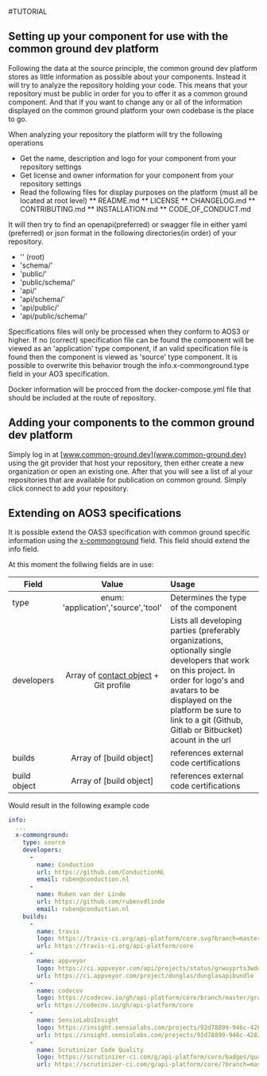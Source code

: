 #TUTORIAL


## Setting up your component for use with the common ground dev platform
Following the data at the source principle, the common ground dev platform stores as little information as possible about your components. Instead it will try to analyze the repository holding your code. This means that your repository must be public in order for you to offer it as a common ground component. And that if you want to change any or all of the information displayed on the common ground platform your own codebase is the place to go.
 
When analyzing your repository the platform will try the following operations 
* Get the name, description and logo for your component from your repository settings
* Get license and owner information for your component from your repository settings
* Read the following files for display purposes on the platform (must all be located at root level)
** README.md
** LICENSE
** CHANGELOG.md
** CONTRIBUTING.md
** INSTALLATION.md
** CODE_OF_CONDUCT.md

It will then try to find an openapi(preferred) or swagger file in either yaml (preferred) or json format in the following directories(in order) of your repository.
* '' (root)
* 'schema/'
* 'public/'	
* 'public/schema/'	
* 'api/'
* 'api/schema/'
* 'api/public/'
* 'api/public/schema/'

Specifications files will only be processed when they conform to AOS3 or higher. If no (correct) specification file can be found the component will be viewed as an 'application' type component, if an valid specification file is found then the component is viewed as 'source' type component. It is possible to overwrite this behavior trough the info.x-commonground.type field in your AO3 specification.

Docker information will be procced from the docker-compose.yml file that should be included at the route of repository. 

## Adding your components to the common ground dev platform
Simply log in at [www.common-ground.dev](www.common-ground.dev) using the git provider that host your repository, then either create a new organization or open an existing one. After that you will see a list of al your repositories that are available for publication on common ground. Simply click connect to add your repository.   

## Extending on AOS3 specifications
It is possible extend the OAS3 specification with common ground specific information using the [x-commonground](https://github.com/OAI/OpenAPI-Specification/blob/master/versions/3.0.2.md#specificationExtensions) field. This field should extend the info field.

At this moment the follwing fields are in use:

| Field      | Value         | Usage  |
| ------------- |:-------------:| :-----|
| type      | enum: 'application','source','tool' | Determines the type of the component |
| developers      | Array of [contact object](https://github.com/OAI/OpenAPI-Specification/blob/master/versions/3.0.2.md#contactObject) + Git profile | Lists all developing parties (preferably organizations, optionally single developers that work on this project. In order for logo's and avatars to be displayed on the platform be sure to link to a git (Github, Gitlab or Bitbucket) acount in the url |
| builds      | Array of [build object] | references external code certifications |
| build object      | Array of [build object] | references external code certifications |


Would result in the following example code

```yaml
info:
  ...
  x-commonground:
    type: source
    developers:
      -
        name: Conduction
        url: https://github.com/ConductionNL
        email: ruben@conduction.nl
      -
        name: Ruben van der Linde
        url: https://github.com/rubenvdlinde
        email: ruben@conduction.nl
    builds:
      -
        name: travis
        logo: https://travis-ci.org/api-platform/core.svg?branch=master
        url: https://travis-ci.org/api-platform/core
      -
        name: appveyor
        logo: https://ci.appveyor.com/api/projects/status/grwuyprts3wdqx5l?svg=true
        url: https://ci.appveyor.com/project/dunglas/dunglasapibundle
      -
        name: codecov
        logo: https://codecov.io/gh/api-platform/core/branch/master/graph/badge.svg
        url: https://codecov.io/gh/api-platform/core
      -
        name: SensioLabsInsight
        logo: https://insight.sensiolabs.com/projects/92d78899-946c-4282-89a3-ac92344f9a93/mini.png
        url: https://insight.sensiolabs.com/projects/92d78899-946c-4282-89a3-ac92344f9a93
      -
        name: Scrutinizer Code Quality
        logo: https://scrutinizer-ci.com/g/api-platform/core/badges/quality-score.png?b=master
        url: https://scrutinizer-ci.com/g/api-platform/core/?branch=master
```



